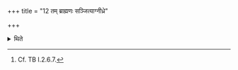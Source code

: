 +++
title = "12 तम् ब्राह्मणः सञ्जित्याग्नीध्रे"

+++

<details><summary>थिते</summary>

12. After the Brahmin has conquered the Śūdra, he throws the hide into the Āgnīdhra shed.[^1]  

[^1]: Cf. TB I.2.6.7. 
</details>
